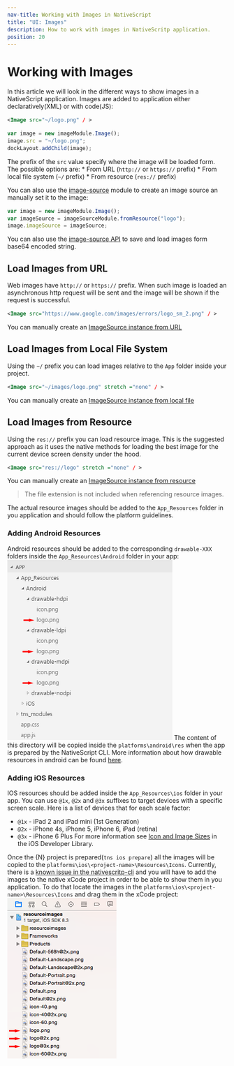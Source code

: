 ```yaml
---
nav-title: Working with Images in NativeScript
title: "UI: Images"
description: How to work with images in NativeScritp application.
position: 20
---
```


# Working with Images
In this article we will look in the different ways to show images in a NativeScript application. 
Images are added to application either declaratively(XML) or with code(JS):

```XML
<Image src="~/logo.png" / > 
```
```JavaScript
var image = new imageModule.Image();
image.src = "~/logo.png";
dockLayout.addChild(image);
```

The prefix of the `src` value specify where the image will be loaded form. The possible options are:
    * From URL (`http://` or `https://` prefix)
    * From local file system (`~/` prefix)
    * From resource (`res://` prefix)

You can also use the [image-source](./ApiReference/image-source/HOW-TO.html) module to create an image source an manually set it to the image:
```JavaScript
var image = new imageModule.Image();
var imageSource = imageSourceModule.fromResource("logo");
image.imageSource = imageSource;
```

You can also use the [image-source API](/ApiReference/image-source/ImageSource.html) to save and load images form base64 encoded string.

## Load Images from URL
Web images have `http://` or `https://` prefix. When such image is loaded an asynchronous http request will be sent and the image will be shown if the request is successful.
```XML
<Image src="https://www.google.com/images/errors/logo_sm_2.png" / > 
```

You can manually create an [ImageSource instance from URL](./ApiReference/image-source/HOW-TO.html#load-image-from-url)

## Load Images from Local File System
Using the `~/` prefix you can load images relative to the `App` folder inside your project.

```XML
<Image src="~/images/logo.png" stretch ="none" / > 
```

You can manually create an [ImageSource instance from local file](./ApiReference/image-source/HOW-TO.html#load-image-from-a-local-file)

## Load Images from Resource
Using the `res://` prefix you can load resource image. This is the suggested approach as it uses the native methods for loading the best image for the current device screen density under the hood.

```XML
<Image src="res://logo" stretch ="none" / > 
```

You can manually create an [ImageSource instance from resource](./ApiReference/image-source/HOW-TO.html#load-image-using-resource-name)

> The file extension is not included when referencing resource images.

The actual resource images should be added to the `App_Resources` folder in you application and should follow the platform guidelines.

### Adding Android Resources
Android resources should be added to the corresponding `drawable-XXX` folders inside the `App_Resources\Android` folder in your app: 
![android resources](img/resources/android-resources.png "android resources")
The content of this directory will be copied inside the `platforms\android\res` when the app is prepared by the NativeScript CLI. More information about how drawable resources in android can be found [here](http://developer.android.com/guide/practices/screens_support.html#DesigningResources).

### Adding iOS Resources
IOS resources should be added inside the `App_Resources\ios` folder in your app. You can use `@1x`, `@2x` and `@3x` suffixes to target devices with a specific screen scale. Here is a list of devices that for each scale factor:
 * `@1x` - iPad 2 and iPad mini (1st Generation)
 * `@2x` - iPhone 4s, iPhone 5, iPhone 6, iPad (retina)
 * `@3x` - iPhone 6 Plus 
For more information see [Icon and Image Sizes](https://developer.apple.com/library/ios/documentation/UserExperience/Conceptual/MobileHIG/IconMatrix.html#//apple_ref/doc/uid/TP40006556-CH27-SW1) in the iOS Developer Library.

Once the {N} project is prepared(`tns ios prepare`) all the images will be copied to the `platforms\ios\<project-name>\Resources\Icons`.
Currently, there is a [known issue in the nativescritp-cli](https://github.com/NativeScript/nativescript-cli/issues/520) and you will have to add the images to the native xCode project in order to be able to show them in you application. To do that locate the images in the `platforms\ios\<project-name>\Resources\Icons` and drag them in the xCode project:
![ios resources](img/resources/ios-resources.png "ios resources")